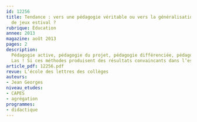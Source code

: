 ```yaml
---
id: 12256
title: Tendance : vers une pédagogie véritable ou vers la généralisation du cahier
  de jeux estival ?
rubrique: Éducation
annee: 2013
magazine: août 2013
pages: 2
description: 
  Pédagogie active, pédagogie du projet, pédagogie différenciée, pédagogie de la découverte, la recherche théorique n’a pas manqué ces dernières décennies de fournir de nouveaux modèles d’apprentissage aussi stimulants que novateurs.
  Las ! Si ces méthodes produisent des résultats convaincants dans l’espace limité de leurs expérimentations, elles se dénaturent et se caricaturent fréquemment lorsqu’elles sont transposées dans l’enseignement secondaire…
article_pdf: 12256.pdf
revue: L’école des lettres des collèges
auteurs:
- Jean Georges
niveau_etudes:
- CAPES
- agrégation
programmes:
- didactique
---
```

